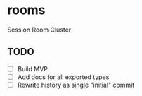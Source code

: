 # rooms

Session Room Cluster

## TODO

- [ ] Build MVP
- [ ] Add docs for all exported types
- [ ] Rewrite history as single "initial" commit
